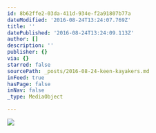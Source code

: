 ```yaml
---
id: 8b62ffe2-03da-411d-934e-f2a91807b77a
dateModified: '2016-08-24T13:24:07.769Z'
title: ''
datePublished: '2016-08-24T13:24:09.113Z'
author: []
description: ''
publisher: {}
via: {}
starred: false
sourcePath: _posts/2016-08-24-keen-kayakers.md
inFeed: true
hasPage: false
inNav: false
_type: MediaObject

---
```

![](https://the-grid-user-content.s3-us-west-2.amazonaws.com/46b79537-2a69-42fa-847c-48f97082159a.jpg)